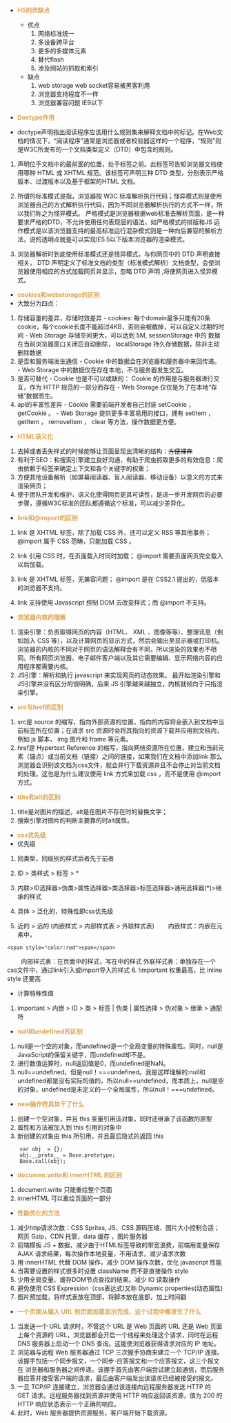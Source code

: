 - <font color="#DDA24A">**H5的优缺点**</font>
  - 优点
    1. 网络标准统一
    2. 多设备跨平台
    3. 更多的多媒体元素
    4. 替代flash
    5. 涉及网站的抓取和索引
  - 缺点
    1. web storage web socket容易被黑客利用
    2. 浏览器支持程度不一样
    3. 浏览器兼容问题 IE9以下

-  <font color="#DDA24A">**Doctype作用**</font>
  - doctype声明指出阅读程序应该用什么规则集来解释文档中的标记。在Web文档的情况下，“阅读程序”通常是浏览器或者校验器这样的一个程序，“规则”则是W3C所发布的一个文档类型定义（DTD）中包含的规则。

  1. 声明位于文档中的最前面的位置，处于标签之前。此标签可告知浏览器文档使用哪种 HTML 或 XHTML 规范。该标签可声明三种 DTD 类型，分别表示严格版本、过渡版本以及基于框架的HTML 文档。

  2. 所谓的标准模式是指，浏览器按 W3C 标准解析执行代码；怪异模式则是使用浏览器自己的方式解析执行代码，因为不同浏览器解析执行的方式不一样，所以我们称之为怪异模式。 严格模式是浏览器根据web标准去解析页面，是一种要求严格的DTD，不允许使用任何表现层的语法，如严格模式的排版和JS 运作模式是以该浏览器支持的最高标准运行混杂模式则是一种向后兼容的解析方法，说的透明点就是可以实现IE5.5以下版本浏览器的渲染模式。

  3. 浏览器解析时到底使用标准模式还是怪异模式，与你网页中的 DTD 声明直接相关， DTD 声明定义了标准文档的类型（标准模式解析）文档类型，会使浏览器使用相应的方式加载网页并显示，忽略 DTD 声明 ,将使网页进入怪异模式。

-  <font color="#DDA24A">**cookies和webstorage的区别**</font>
  -  大致分为四点：
  1. 存储容量的差异，存储时效差异
    - cookies: 每个domain最多只能有20条cookie，每个cookie长度不能超过4KB，否则会被截掉，可以自定义过期的时间
    - Web Storage 存储空间更大，可以达到 5M, sessionStorage 中的  数据在当前浏览器窗口关闭后自动删除， localStorage  持久存储数据，除非主动删除数据
  2. 是否和服务端发生通信
    - Cookie 中的数据会在浏览器和服务器中来回传递。
    - Web Storage 中的数据仅在存在本地，不与服务器发生交互。
  3. 是否可替代
    - Cookie 也是不可以或缺的： Cookie 的作用是与服务器进行交互，作为 HTTP 规范的一部分而存在
    - Web Storage 仅仅是为了在本地“存储”数据而生。
  4. api的丰富性差异
    - Cookie 需要前端开发者自己封装 setCookie ， getCookie 。
    - Web Storage 提供更多丰富易用的接口，拥有 setItem ， getItem ， removeItem ， clear 等方法，操作数据更方便。
-  <font color="#DDA24A">**HTML语义化**</font>
  1. 去掉或者丢失样式的时候能够让页面呈现出清晰的结构：~~方便裸奔~~
  2. 有利于SEO：和搜索引擎建立良好沟通，有助于爬虫抓取更多的有效信息：爬虫依赖于标签来确定上下文和各个关键字的权重；
  3. 方便其他设备解析（如屏幕阅读器、盲人阅读器、移动设备）以意义的方式来渲染网页；
  4. 便于团队开发和维护，语义化使得网页更具可读性，是进一步开发网页的必要步骤，遵循W3C标准的团队都遵循这个标准，可以减少差异化。

-  <font color="#DDA24A">**link和@import的区别**</font>
  1. link 是 XHTML 标签，除了加载 CSS 外，还可以定义 RSS 等其他事务； @import 属于 CSS 范畴，只能加载 CSS 。

  2. link 引用 CSS 时，在页面载入时同时加载； @import 需要页面网页完全载入以后加载。

  3. link 是 XHTML 标签，无兼容问题； @import 是在 CSS2.1 提出的，低版本的浏览器不支持。

  4. link 支持使用 Javascript 控制 DOM 去改变样式；而 @import 不支持。

-  <font color="#DDA24A">**浏览器内核的理解**</font>
  1. 渲染引擎：负责取得网页的内容（HTML、 XML 、图像等等）、整理讯息（例如加入 CSS 等），以及计算网页的显示方式，然后会输出至显示器或打印机。浏览器的内核的不同对于网页的语法解释会有不同，所以渲染的效果也不相同。所有网页浏览器、电子邮件客户端以及其它需要编辑、显示网络内容的应用程序都需要内核。
  2. JS引擎：解析和执行 javascript 来实现网页的动态效果。
  最开始渲染引擎和JS引擎并没有区分的很明确，后来 JS 引擎越来越独立，内核就倾向于只指渲染引擎。

-  <font color="#DDA24A">**src与href的区别**</font>
  1. src是 source 的缩写，指向外部资源的位置，指向的内容将会嵌入到文档中当前标签所在位置；在请求 src 资源时会将其指向的资源下载并应用到文档内，例如 js 脚本， img 图片和 frame 等元素。
  2. href是 Hypertext Reference 的缩写，指向网络资源所在位置，建立和当前元素（锚点）或当前文档（链接）之间的链接，如果我们在文档中添加link
  那么浏览器会识别该文档为css文件，就会并行下载资源并且不会停止对当前文档的处理。这也是为什么建议使用 link 方式来加载 css ，而不是使用 @import 方式。

-  <font color="#DDA24A">**tilte和alt的区别**</font>
1. title是对图片的描述，alt是在图片不存在时的替换文字；
2. 搜索引擎对图片的判断主要靠的时alt属性。

-  <font color="#DDA24A">**css优先级**</font>
  - 优先级
  1. 同类型，同级别的样式后者先于前者
  2. ID > 类样式 > 标签 > *
  3. 内联>ID选择器>伪类>属性选择器>类选择器>标签选择器>通用选择器(*)>继承的样式

  4. 具体 > 泛化的，特殊性即css优先级
  5. 近的 > 远的 (内嵌样式 > 内部样式表 > 外联样式表)
  内嵌样式：内嵌在元素中，

    <span style="color:red">span</span>
    内部样式表：在页面中的样式，写在<style></style>中的样式
    外联样式表：单独存在一个css文件中，通过link引入或import导入的样式
  6. !important 权重最高，比 inline style 还要高

  - 计算特殊性值
  1. important > 内嵌 > ID > 类 > 标签 | 伪类 | 属性选择 > 伪对象 > 继承 > 通配符

-  <font color="#DDA24A">**null和undefined的区别**</font>

  1. null是一个空的对象，而undefined是一个全局变量的特殊属性。同时，null是JavaScript的保留关键字，而undefined却不是。
  2. 进行数值运算时，null返回值是0，而undefined是NaN。
  3. null==undefined，但是null！===undefined。我是这样理解的:null和undefined都是没有实际的值的，所以null==undefined，而本质上，null是空的对象，undefined是未定义的一个全局属性，所以null！===undefined。

-  <font color="#DDA24A">**new操作符具体干了什么**</font>
  1. 创建一个空对象，并且 this 变量引用该对象，同时还继承了该函数的原型
2. 属性和方法被加入到 this 引用的对象中
3. 新创建的对象由 this 所引用，并且最后隐式的返回 this
```
    var obj  = {};
    obj.__proto__ = Base.prototype;
    Base.call(obj);
```

-  <font color="#DDA24A">**documen.write和 innerHTML 的区别**</font>
  1. document.write 只能重绘整个页面
  2. innerHTML 可以重绘页面的一部分

-  <font color="#DDA24A">**性能优化的方法**</font>
  1. 减少http请求次数：CSS Sprites, JS、CSS 源码压缩、图片大小控制合适；网页 Gzip，CDN 托管，data 缓存 ，图片服务器
  2. 前端模板 JS + 数据，减少由于HTML标签导致的带宽浪费，前端用变量保存 AJAX 请求结果，每次操作本地变量，不用请求，减少请求次数
  3. 用 innerHTML 代替 DOM 操作，减少 DOM 操作次数，优化 javascript 性能
  4. 当需要设置的样式很多时设置 className 而不是直接操作 style
  5. 少用全局变量、缓存DOM节点查找的结果。减少 IO 读取操作
  6. 避免使用 CSS Expression（css表达式)又称 Dynamic properties(动态属性)
  7. 图片预加载，将样式表放在顶部，将脚本放在底部，加上时间戳

-  <font color="#DDA24A">**一个页面从输入 URL 到页面加载显示完成，这个过程中都发生了什么**</font>
  1. 当发送一个 URL 请求时，不管这个 URL 是 Web 页面的 URL 还是 Web 页面上每个资源的 URL，浏览器都会开启一个线程来处理这个请求，同时在远程 DNS 服务器上启动一个 DNS 查询。这能使浏览器获得请求对应的 IP 地址。
  2. 浏览器与远程 Web 服务器通过 TCP 三次握手协商来建立一个 TCP/IP 连接。该握手包括一个同步报文，一个同步-应答报文和一个应答报文，这三个报文在 浏览器和服务器之间传递。该握手首先由客户端尝试建立起通信，而后服务器应答并接受客户端的请求，最后由客户端发出该请求已经被接受的报文。
  3. 一旦 TCP/IP 连接建立，浏览器会通过该连接向远程服务器发送 HTTP 的 GET 请求。远程服务器找到资源并使用 HTTP 响应返回该资源，值为 200 的 HTTP 响应状态表示一个正确的响应。
  4. 此时，Web 服务器提供资源服务，客户端开始下载资源。